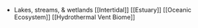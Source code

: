 - Lakes, streams, & wetlands
[[Intertidal]]
[[Estuary]]
[[Oceanic Ecosystem]]
[[Hydrothermal Vent Biome]]


